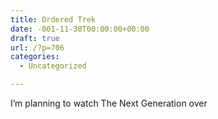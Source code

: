 ```yaml
---
title: Ordered Trek
date: -001-11-30T00:00:00+00:00
draft: true
url: /?p=706
categories:
  - Uncategorized

---
```

I&#8217;m planning to watch The Next Generation over